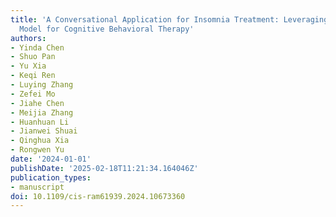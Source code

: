 ```yaml
---
title: 'A Conversational Application for Insomnia Treatment: Leveraging the ChatGLM-LoRA
  Model for Cognitive Behavioral Therapy'
authors:
- Yinda Chen
- Shuo Pan
- Yu Xia
- Keqi Ren
- Luying Zhang
- Zefei Mo
- Jiahe Chen
- Meijia Zhang
- Huanhuan Li
- Jianwei Shuai
- Qinghua Xia
- Rongwen Yu
date: '2024-01-01'
publishDate: '2025-02-18T11:21:34.164046Z'
publication_types:
- manuscript
doi: 10.1109/cis-ram61939.2024.10673360
---
```

